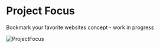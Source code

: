 # Project Focus

Bookmark your favorite websites concept - work in progress

![ProjectFocus](https://i.imgur.com/3plzQIG.png)

